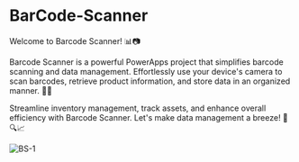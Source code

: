 # BarCode-Scanner

Welcome to Barcode Scanner! 📊📷

Barcode Scanner is a powerful PowerApps project that simplifies barcode scanning and data management. Effortlessly use your device's camera to scan barcodes, retrieve product information, and store data in an organized manner. 🚀💼

Streamline inventory management, track assets, and enhance overall efficiency with Barcode Scanner. Let's make data management a breeze! 💪🔍📈


![BS-1](https://github.com/JayasreeSKota/BarCode-Scanner/assets/92210967/c3f91867-a196-4f66-abd5-a5a2e43e7a97)
